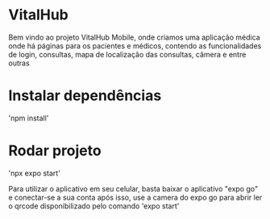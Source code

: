 # VitalHub
Bem vindo ao projeto VitalHub Mobile, onde criamos uma aplicação médica onde há páginas para os pacientes e médicos, contendo as funcionalidades de login, consultas, mapa de localização das consultas, câmera e entre outras

# Instalar dependências
'npm install'

# Rodar projeto
'npx expo start'

Para utilizar o aplicativo em seu celular, basta baixar o aplicativo "expo go" e conectar-se a sua conta
após isso, use a camera do expo go para abrir ler o qrcode disponibilizado pelo comando 'expo start'
